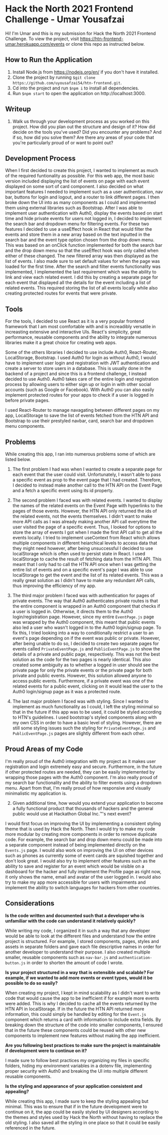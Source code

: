 # Hack the North 2021 Frontend Challenge - Umar Yousafzai

Hi! I'm Umar and this is my submission for Hack the North 2021 Frontend Challenge. To view the project, visit https://htn-frontend-umar.herokuapp.com/events or clone this repo as instructed below.

## How to Run the Application

1. Install Node.js from https://nodejs.org/en/ if you don't have it installed.
2. Clone the project by running `$git clone https://github.com/uyousafzai54/htn-frontend.git`.
3. Cd into the project and run `$npm i` to install all dependencies.
4. Run `$npm start` to open the application on http://localhost:3000.

## Writeup

1. Walk us through your development process as you worked on this project. How did you plan out the structure and design of it? How did decide on the tools you've used? Did you encounter any problems? And if so, how did you solve them? Are there any areas of your code that you're particularly proud of or want to point out?

## Development Process

When I first decided to create this project, I wanted to implement as much of the required funtionality as possible. For this web app, the most basic version included displaying the list of events on page with each event displayed on some sort of card component. I also decided on what important features I needed to implement such as a user authentication, nav bar, buttons for login and logout, and a router to link different pages. I then broke down the UI into as many components as I could and implemented them using external libraries such as Bootstrap. After I was able to implement user authentication with Auth0, display the events based on start time and hide private events for users not logged in, I decided to implement the search bar and dropdown menu for filtering events. For these two features I decided to use a useEffect hook in React that would filter the events and store them in a new array based on the text inputted in the search bar and the event type option chosen from the drop down menu. This was based on an onClick function implemented for both the search bar and the drop down menu so that the useEffect hook was only called when either of these changed. The new filtered array was then displayed as the list of events. I also made sure to set default values for when the page was loaded for the first time. After the search and filter events functionality was implemented, I implemented the last requirement which was the ability to link and view each related event. I did this by creating a separate page for each event that displayed all the details for the event including a list of related events. This required storing the list of all events locally while also creating protected routes for events that were private.

## Tools

For the tools, I decided to use React as it is a very popular frontend framework that I am most comfortable with and is increadibly versatile in increasting extensive and interactive UIs. React's simplicity, great performance, reusable components and the ability to integrate numerous libraries make it a great choice for creating web apps.

Some of the others libraries I decided to use include Auth0, React-Router, LocalStorage, Bootstrap. I used Auth0 for login as without Auth0, I would have to implement user login and registration with JWT authentication and create a server to store users in a database. This is usually done in the backend of a project and since this is a frontend challenge, I instead decided to use Auth0. Auth0 takes care of the entire login and registration process by allowing users to either sign up or login in with other social accounts (such as Google or Facebook). With Auth0 you can also easily implement protected routes for your apps to check if a user is logged in before private pages.

I used React-Router to manage navagating between different pages on my app, LocalStorage to save the list of events fetched from the HTN API and Bootstrap to use their prestyled navbar, card, search bar and dropdown menu components.

## Problems

While creating this app, I ran into numerous problems some of which are listed below.

1. The first problem I had was when I wanted to create a separate page for each event that the user could visit. Unfortunately, I wasn't able to pass a specific event as prop to the event page that I had created. Therefore, I decided to instead make another call to the HTN API on the Event Page and a fetch a specific event using its id property.

2. The second problem I faced was with related events. I wanted to display the names of the related events on the Event Page with hyperlinks to the pages of those events. However, the HTN API only returned the ids of the related events, not the events themselves. I didn't want to make more API calls as I was already making another API call everytime the user visited the page of a specific event. Thus, I looked for options to store the array of events I got when I made the first API call to get all the events locally. I tried to implement useContext from React which allows multiple components in different heiarchical levels to access data that they might need however, after being unsuccessful I decided to use localStorage which is often used to persist state in React. I used localStorage to cache the result of fetching data from the HTN API. This meant that I only had to call the HTN API once when I was getting the entire list of events and on a specific event's page I was able to use localStorage to get the event and the list of its related events. This was a really great solution as I didn't have to make any redundant API calls, thus improving the efficiency of my app.

3. The third major problem I faced was with authentication for pages of private events. The way that Auth0 authenticates private routes is that the entire component is wrapped in an Auth0 component that checks if a user is logged in. Otherwise, it directs them to the Auth0 login/registration page. However, since my entire `EventPage.js` page was wrapped by the Auth0 component, this meant that public events also led a user who wasn't logged in to the Auth0 login/signup page. To fix this, I tried looking into a way to conditionally restrict a user to an event's page depending on if the event was public or private. However, after being unable to do so, I decided to create two separate pages for events called `PrivateEventPage.js` and `PublicEventPage.js` to show the details of a private and public page, respectively. This was not the best solution as the code for the two pages is nearly identical. This also created some ambiguity as to whether a logged in user should see the private page for only the private events or the private page for both private and public events. However, this solution allowed anyone to access public events. Furthermore, if a private event was one of the related events for a public event, clicking on it would lead the user to the Auth0 login/signup page as it was a protected route.

4. The last major problem I faced was with styling. Since I wanted to implement as much functionality as I could, I left the styling minimal so that in the future if this app was to be used, it could be styled according to HTN's guidelines. I used bootstrap's styled components along with my own CSS in order to have a basic level of styling. However, there are still some styling issues such the styling for `PrivateEventPage.js` and `PublicEventPage.js` pages are slightly different from each other.

## Proud Areas of my Code

I'm really proud of the Auth0 integration with my project as it makes user registration and login extremely easy and secure. Furthermore, in the future if other protected routes are needed, they can be easily implemented by wrapping those pages with the Auth0 component. I'm also really proud of my search bar functionality and the ability to filter events using a dropdown menu. Apart from that, I'm really proud of how responsive and visually minimalistic my application is.

2. Given additional time, how would you extend your application to become a fully functional product that thousands of hackers and the general public would use at Hackathon Global Inc.™'s next event?

I would first focus on improving the UI by implementing a consistent styling theme that is used by Hack the North. Then I would try to make my code more modular by creating more components in order to remove duplicate code. For example, the search bar and drop down menu could be made into a separate component instead of being implemented directly on the `Events.js` page. I would also work on improving the UI on other devices such as phones as currently some of event cards are squished together and don't look great. I would also try to implement other features such as the ability to save and register for an event which would be visible on a dashboard for the hacker and fully implement the Profile page as right now, it only shows the name, email and avatar of the user logged in. I would also try to make my app more accessible for users with impairments and implement the ability to switch languages for hackers from other countries.

## Considerations

**Is the code written and documented such that a developer who is unfamiliar with the code can understand it relatively quickly?**

While writing my code, I organized it in such a way that any developer would be able to look at the different files and understand how the entire project is structured. For example, I stored components, pages, styles and assets in separate folders and gave each file descriptive names in order for another developer to understand their purpose. I also created multiple smaller, reusable components such as `nav-bar.js` and `authentication-button.js` in order to shorten the amount of code I wrote.

**Is your project structured in a way that is extensible and scalable? For example, if we wanted to add more events or event types, would it be possible to do so easily?**

When creating my project, I kept in mind scalability as I didn't want to write code that would cause the app to be inefficient if for example more events were added. This is why I decided to cache all the events returned by the HTN API in localStorage. If in the future the HTN API returned more information, this could simply be handled by editing for the `Event.js` component which returns a card with information to include extra fields. By breaking down the structure of the code into smaller components, I ensured that in the future these components could be reused with other new components to implement new features without making the app inefficient.

**Are you following best practices to make sure the project is maintainable if development were to continue on it?**

I made sure to follow best practices my organizing my files in specific folders, hiding my environment variables in a dotenv file, implementing proper security with Auth0 and breaking the UI into multiple different reusable components.

**Is the styling and appearance of your application consistent and appealing?**

While creating this app, I made sure to keep the styling appealing but minimal. This was to ensure that if in the future development were to continue on it, the app could be easily styled by UI designers according to the themes and styles used by Hack the North without having to replace the old styling. I also saved all the styling in one place so that it could be easily referenced in the future.
